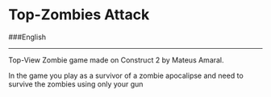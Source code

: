 # Top-Zombies Attack

###English
___
Top-View Zombie game made on Construct 2 by Mateus Amaral.

In the game you play as a survivor of a zombie apocalipse and need to survive the zombies using only your gun
